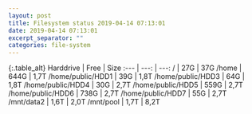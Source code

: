 ```yaml
---
layout: post
title: Filesystem status 2019-04-14 07:13:01
date: 2019-04-14 07:13:01
excerpt_separator: ""
categories: file-system
---
```

{:.table_alt}
Harddrive | Free | Size
:--- | ---: | ---:
/ | 27G | 37G
/home | 644G | 1,7T
/home/public/HDD1 | 39G | 1,8T
/home/public/HDD3 | 64G | 1,8T
/home/public/HDD4 | 30G | 2,7T
/home/public/HDD5 | 559G | 2,7T
/home/public/HDD6 | 738G | 2,7T
/home/public/HDD7 | 55G | 2,7T
/mnt/data2 | 1,6T | 2,0T
/mnt/pool | 1,7T | 8,2T
